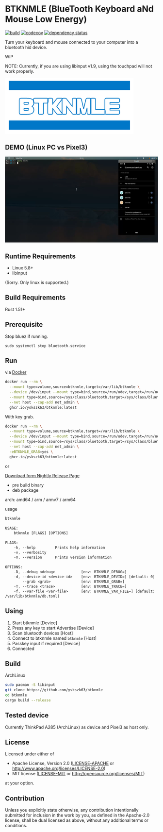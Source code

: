 BTKNMLE (BlueTooth Keyboard aNd Mouse Low Energy)
=================================================

[![build](https://github.com/yskszk63/btknmle/workflows/build/badge.svg)](https://github.com/yskszk63/btknmle/actions)
[![codecov](https://codecov.io/gh/yskszk63/btknmle/branch/master/graph/badge.svg)](https://codecov.io/gh/yskszk63/btknmle)
[![dependency status](https://deps.rs/repo/github/yskszk63/btknmle/status.svg)](https://deps.rs/repo/github/yskszk63/btknmle)

Turn your keyboard and mouse connected to your computer into a bluetooth hid device.

WIP

NOTE: Currently, if you are using libinput v1.9, using the touchpad will not work properly.

![logo](assets/logo.png)

DEMO (Linux PC vs Pixel3)
-------------------------

![demo](assets/demo.png)

Runtime Requirements
--------------------

- Linux 5.8+
- libinput

(Sorry. Only linux is supported.)

Build Requirements
------------------

Rust 1.51+

Prerequisite
------------

Stop bluez if running.

```
sudo systemctl stop bluetooth.service
```

Run
---

via [Docker](https://github.com/yskszk63/btknmle/pkgs/container/btknmle)

```bash
docker run --rm \
  --mount type=volume,source=btknmle,target=/var/lib/btknmle \
  --device /dev/input --mount type=bind,source=/run/udev,target=/run/udev,readonly \
  --mount type=bind,source=/sys/class/bluetooth,target=/sys/class/bluetooth,readonly \
  --net host --cap-add net_admin \
  ghcr.io/yskszk63/btknmle:latest
```

With key grab.

```bash
docker run --rm \
  --mount type=volume,source=btknmle,target=/var/lib/btknmle \
  --device /dev/input --mount type=bind,source=/run/udev,target=/run/udev,readonly \
  --mount type=bind,source=/sys/class/bluetooth,target=/sys/class/bluetooth,readonly \
  --net host --cap-add net_admin \
  -eBTKNMLE_GRAB=yes \
  ghcr.io/yskszk63/btknmle:latest
```

or

[Download form Nightly Release Page](https://github.com/yskszk63/btknmle/releases/tag/nightly)

- pre build binary
- deb package

arch: amd64 / arm / armv7 / arm64

usage

```
btknmle

USAGE:
    btknmle [FLAGS] [OPTIONS]

FLAGS:
    -h, --help         Prints help information
    -v, --verbosity
    -V, --version      Prints version information

OPTIONS:
    -D, --debug <debug>            [env: BTKNMLE_DEBUG=]
    -d, --device-id <device-id>    [env: BTKNMLE_DEVID=] [default: 0]
        --grab <grab>              [env: BTKNMLE_GRAB=]
    -T, --trace <trace>            [env: BTKNMLE_TRACE=]
    -f, --var-file <var-file>      [env: BTKNMLE_VAR_FILE=] [default: /var/lib/btknmle/db.toml]
```

Using
-----

1. Start btknmle [Device]
2. Press any key to start Advertise [Device]
3. Scan bluetooth devices [Host]
4. Connect to btknmle named `btknmle` [Host]
5. Passkey input if required [Device]
6. Connected

Build
-----

ArchLinux

```bash
sudo pacman -S libinput
git clone https://github.com/yskszk63/btknmle
cd btknmle
cargo build --release
```

Tested device
-------------

Currently ThinkPad A285 (ArchLinux) as device and Pixel3 as host only.

## License

Licensed under either of

 * Apache License, Version 2.0
   ([LICENSE-APACHE](LICENSE-APACHE) or http://www.apache.org/licenses/LICENSE-2.0)
 * MIT license
   ([LICENSE-MIT](LICENSE-MIT) or http://opensource.org/licenses/MIT)

at your option.

## Contribution

Unless you explicitly state otherwise, any contribution intentionally submitted
for inclusion in the work by you, as defined in the Apache-2.0 license, shall be
dual licensed as above, without any additional terms or conditions.
